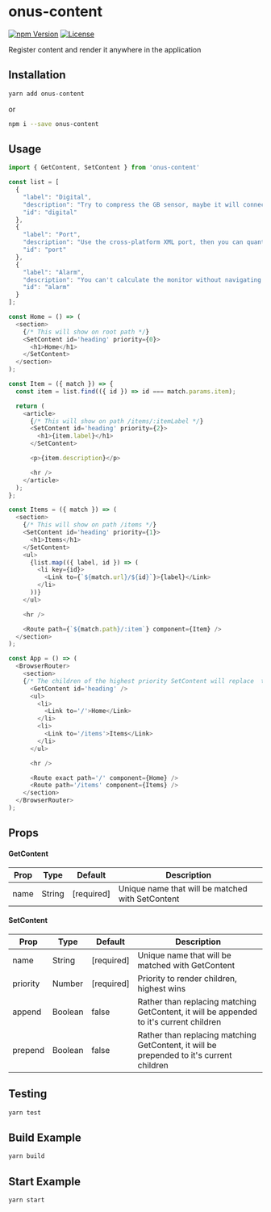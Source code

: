 # onus-content
[![npm Version](https://img.shields.io/npm/v/onus-content.svg)](https://www.npmjs.com/package/onus-content) [![License](https://img.shields.io/npm/l/onus-content.svg)](https://www.npmjs.com/package/onus-content) 

Register content and render it anywhere in the application

## Installation
```bash
yarn add onus-content
```
or
```bash
npm i --save onus-content
```

## Usage
```js
import { GetContent, SetContent } from 'onus-content'

const list = [
  {
    "label": "Digital",
    "description": "Try to compress the GB sensor, maybe it will connect the redundant capacitor!",
    "id": "digital"
  },
  {
    "label": "Port",
    "description": "Use the cross-platform XML port, then you can quantify the bluetooth feed!",
    "id": "port"
  },
  {
    "label": "Alarm",
    "description": "You can't calculate the monitor without navigating the virtual AGP driver!",
    "id": "alarm"
  }
];

const Home = () => (
  <section>
    {/* This will show on root path */}
    <SetContent id='heading' priority={0}>
      <h1>Home</h1>
    </SetContent>
  </section>
);

const Item = ({ match }) => {
  const item = list.find(({ id }) => id === match.params.item);

  return (
    <article>
      {/* This will show on path /items/:itemLabel */}
      <SetContent id='heading' priority={2}>
        <h1>{item.label}</h1>
      </SetContent>

      <p>{item.description}</p>

      <hr />
    </article>
  );
};

const Items = ({ match }) => (
  <section>
    {/* This will show on path /items */}
    <SetContent id='heading' priority={1}>
      <h1>Items</h1>
    </SetContent>
    <ul>
      {list.map(({ label, id }) => (
        <li key={id}>
          <Link to={`${match.url}/${id}`}>{label}</Link>
        </li>
      ))}
    </ul>

    <hr />

    <Route path={`${match.path}/:item`} component={Item} />
  </section>
);

const App = () => (
  <BrowserRouter>
    <section>
    {/* The children of the highest priority SetContent will replace  the GetContent with matching name */}
      <GetContent id='heading' />
      <ul>
        <li>
          <Link to='/'>Home</Link>
        </li>
        <li>
          <Link to='/items'>Items</Link>
        </li>
      </ul>

      <hr />

      <Route exact path='/' component={Home} />
      <Route path='/items' component={Items} />
    </section>
  </BrowserRouter>
);
```

## Props
#### GetContent
<table>
  <thead>
    <tr>
      <th>Prop</th>
      <th>Type</th>
      <th>Default</th>
      <th>Description</th>
    </tr>
  </thead>
  <tbody>
    <tr>
      <td>name</td>
      <td>String</td>
      <td>[required]</td>
      <td>Unique name that will be matched with SetContent</td>
    </tr>
  </tbody>
</table>

#### SetContent
<table>
  <thead>
    <tr>
      <th>Prop</th>
      <th>Type</th>
      <th>Default</th>
      <th>Description</th>
    </tr>
  </thead>
  <tbody>
    <tr>
      <td>name</td>
      <td>String</td>
      <td>[required]</td>
      <td>Unique name that will be matched with GetContent</td>
    </tr>
    <tr>
      <td>priority</td>
      <td>Number</td>
      <td>[required]</td>
      <td>Priority to render children, highest wins</td>
    </tr>
    <tr>
      <td>append</td>
      <td>Boolean</td>
      <td>false</td>
      <td>Rather than replacing matching GetContent, it will be appended to it's current children</td>
    </tr>
    <tr>
      <td>prepend</td>
      <td>Boolean</td>
      <td>false</td>
      <td>Rather than replacing matching GetContent, it will be prepended to it's current children</td>
    </tr>
  </tbody>
</table>

## Testing
```bash
yarn test
```
## Build Example
```bash
yarn build
```
## Start Example
```
yarn start
```